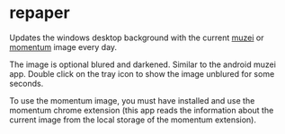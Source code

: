 # repaper
Updates the windows desktop background with the current [muzei](http://www.muzei.co) or [momentum](https://momentumdash.com/) image every day.

The image is optional blured and darkened. Similar to the android muzei app. Double click on the tray icon to show the image unblured for some seconds.

To use the momentum image, you must have installed and use the momentum chrome extension (this app reads the information about the current image from the local storage of the momentum extension).
